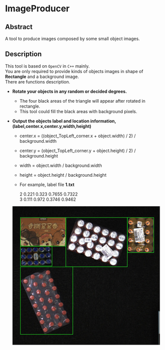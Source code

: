 # ImageProducer
## Abstract
A tool to produce images  composed by some small object images.
## Description
This tool is based on ```OpenCV``` in ```C++``` mainly.   
You are only required to provide kinds of objects images in shape of **Rectangle** and a background image.   
There are functions description.  
- **Rotate your objects in any  random  or decided degrees.**
  - The four black areas of the triangle will appear after rotated in rectangle.
  - This tool could fill the black areas with background pixels.
- **Output the objects label and location information, (label,center.x,center.y,width,height)**
  - center.x = ((object_TopLeft_corner.x + object.width) / 2) / background.width
  - center.y = (object_TopLeft_corner.y + object.height) / 2) / background.height
  - width = object.width / background.width
  - height = object.height / background.height
  - For example, label file **1.txt** 
  
    2 0.221 0.323 0.7655 0.7322  
    3 0.111 0.972 0.3746 0.9462
    
  ![Image with label](https://github.com/liqisa/ImagesSupport/blob/master/example1.jpg "Image with label")
